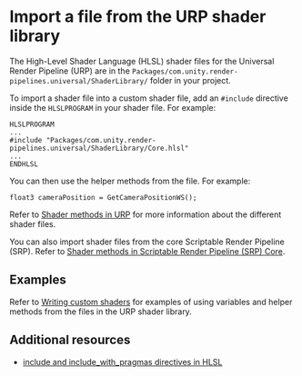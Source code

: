 # Import a file from the URP shader library

The High-Level Shader Language (HLSL) shader files for the Universal Render Pipeline (URP) are in the `Packages/com.unity.render-pipelines.universal/ShaderLibrary/` folder in your project.

To import a shader file into a custom shader file, add an `#include` directive inside the `HLSLPROGRAM` in your shader file. For example:

```hlsl
HLSLPROGRAM
...
#include "Packages/com.unity.render-pipelines.universal/ShaderLibrary/Core.hlsl"
...
ENDHLSL
```

You can then use the helper methods from the file. For example:

```hlsl
float3 cameraPosition = GetCameraPositionWS();
```

Refer to [Shader methods in URP](use-built-in-shader-methods.md) for more information about the different shader files.

You can also import shader files from the core Scriptable Render Pipeline (SRP). Refer to [Shader methods in Scriptable Render Pipeline (SRP) Core](https://docs.unity3d.com/Packages/com.unity.render-pipelines.core@17.0/manual/built-in-shader-methods.html).

## Examples

Refer to [Writing custom shaders](writing-custom-shaders-urp.md) for examples of using variables and helper methods from the files in the URP shader library.

## Additional resources

- [include and include_with_pragmas directives in HLSL](https://docs.unity3d.com/Manual/shader-include-directives.html)
